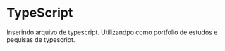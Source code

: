 # TypeScript
Inserindo arquivo de typescript. Utilizandpo como portfolio de estudos e pequisas de typescript.
